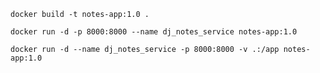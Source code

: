 `docker build -t notes-app:1.0 .`

`docker run -d -p 8000:8000 --name dj_notes_service notes-app:1.0`

`docker run -d --name dj_notes_service -p 8000:8000 -v .:/app notes-app:1.0`